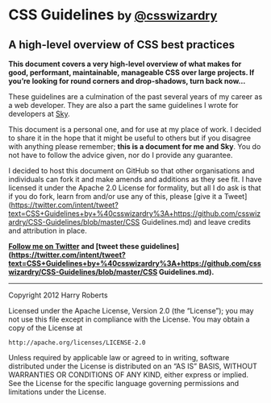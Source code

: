 # CSS Guidelines <small>by [@csswizardry](http://twitter.com/csswizardry)</small>
## A high-level overview of CSS best practices

**This document covers a very high-level overview of what makes for good, performant, maintainable, manageable CSS over large projects. If you’re looking for round corners and drop-shadows, turn back now&hellip;**

These guidelines are a culmination of the past several years of my career as a web developer. They are also a part the same guidelines I wrote for developers at [Sky](http://www.bskyb.com).

This document is a personal one, and for use at my place of work. I decided to share it in the hope that it might be useful to others but if you disagree with anything please remember; **this is a document for me and Sky**. You do not have to follow the advice given, nor do I provide any guarantee.

I decided to host this document on GitHub so that other organisations and individuals can fork it and make amends and additions as they see fit. I have licensed it under the Apache 2.0 License for formality, but all I do ask is that if you do fork, learn from and/or use any of this, please [give it a Tweet](https://twitter.com/intent/tweet?text=CSS+Guidelines+by+%40csswizardry%3A+https://github.com/csswizardry/CSS-Guidelines/blob/master/CSS Guidelines.md) and leave credits and attribution in place.

**[Follow me on Twitter](http://twitter.com/csswizardry) and [tweet these guidelines](https://twitter.com/intent/tweet?text=CSS+Guidelines+by+%40csswizardry%3A+https://github.com/csswizardry/CSS-Guidelines/blob/master/CSS Guidelines.md).**

---

Copyright 2012 Harry Roberts

Licensed under the Apache License, Version 2.0 (the “License”);
you may not use this file except in compliance with the License.
You may obtain a copy of the License at

    http://apache.org/licenses/LICENSE-2.0

Unless required by applicable law or agreed to in writing, software
distributed under the License is distributed on an “AS IS” BASIS,
WITHOUT WARRANTIES OR CONDITIONS OF ANY KIND, either express or implied.
See the License for the specific language governing permissions and
limitations under the License.